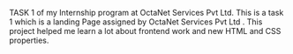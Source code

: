 TASK 1 of my Internship program at OctaNet Services Pvt Ltd.
This is a task 1 which is a landing Page assigned by OctaNet Services Pvt Ltd .
This project helped me learn a lot about frontend work and new HTML and CSS properties. 
